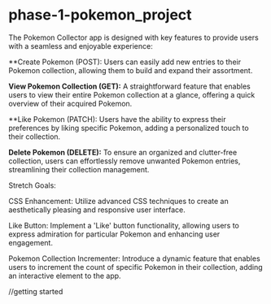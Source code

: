 # phase-1-pokemon_project

The Pokemon Collector app is designed with key features to provide users with a seamless and enjoyable experience:

**Create Pokemon (POST):
Users can easily add new entries to their Pokemon collection, allowing them to build and expand their assortment.

**View Pokemon Collection (GET):**
A straightforward feature that enables users to view their entire Pokemon collection at a glance, offering a quick overview of their acquired Pokemon.

**Like Pokemon (PATCH):
Users have the ability to express their preferences by liking specific Pokemon, adding a personalized touch to their collection.

**Delete Pokemon (DELETE):**
To ensure an organized and clutter-free collection, users can effortlessly remove unwanted Pokemon entries, streamlining their collection management.


Stretch Goals:

CSS Enhancement:
Utilize advanced CSS techniques to create an aesthetically pleasing and responsive user interface.

Like Button:
Implement a 'Like' button functionality, allowing users to express admiration for particular Pokemon and enhancing user engagement.

Pokemon Collection Incrementer:
Introduce a dynamic feature that enables users to increment the count of specific Pokemon in their collection, adding an interactive element to the app.

//getting started
